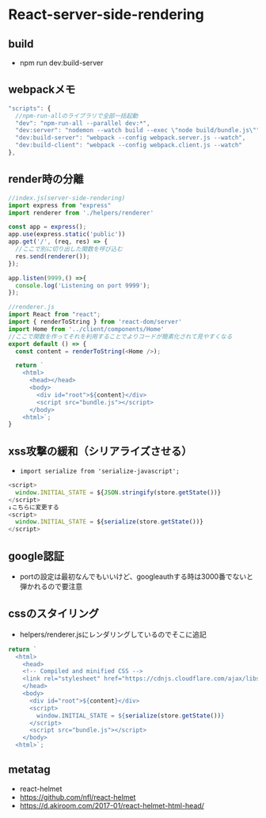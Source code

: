 # React-server-side-rendering
## build
-  npm run dev:build-server

## webpackメモ
```js
"scripts": {
  //npm-run-allのライブラリで全部一括起動
  "dev": "npm-run-all --parallel dev:*",
  "dev:server": "nodemon --watch build --exec \"node build/bundle.js\"",
  "dev:build-server": "webpack --config webpack.server.js --watch",
  "dev:build-client": "webpack --config webpack.client.js --watch"
},
```

## render時の分離
```js
//index.js(server-side-rendering)
import express from "express"
import renderer from './helpers/renderer'

const app = express();
app.use(express.static('public'))
app.get('/', (req, res) => {
  //ここで別に切り出した関数を呼び込む
  res.send(renderer());
});

app.listen(9999,() =>{
  console.log('Listening on port 9999');
});

```

```js
//renderer.js
import React from "react";
import { renderToString } from 'react-dom/server'
import Home from '../client/components/Home'
//ここで関数を作ってそれを利用することでよりコードが簡素化されて見やすくなる
export default () => {
  const content = renderToString(<Home />);

  return `
    <html>
      <head></head>
      <body>
        <div id="root">${content}</div>
        <script src="bundle.js"></script>
      </body>
    <html>`;
}
```


## xss攻撃の緩和（シリアライズさせる）
- `import serialize from 'serialize-javascript';`
```js
<script>
  window.INITIAL_STATE = ${JSON.stringify(store.getState())}
</script>
↓こちらに変更する
<script>
  window.INITIAL_STATE = ${serialize(store.getState())}
</script>
```

## google認証
- portの設定は最初なんでもいいけど、googleauthする時は3000番でないと弾かれるので要注意

## cssのスタイリング
- helpers/renderer.jsにレンダリングしているのでそこに追記
```js
return `
  <html>
    <head>
    <!-- Compiled and minified CSS -->
    <link rel="stylesheet" href="https://cdnjs.cloudflare.com/ajax/libs/materialize/1.0.0-rc.2/css/materialize.min.css">
    </head>
    <body>
      <div id="root">${content}</div>
      <script>
        window.INITIAL_STATE = ${serialize(store.getState())}
      </script>
      <script src="bundle.js"></script>
    </body>
  <html>`;
```


## metatag
- react-helmet
- https://github.com/nfl/react-helmet
- https://d.akiroom.com/2017-01/react-helmet-html-head/
